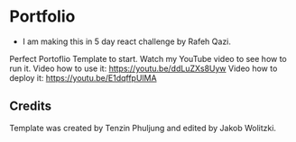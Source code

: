 # Portfolio

* I am making this in 5 day react challenge by Rafeh Qazi.

Perfect Portoflio Template to start.
Watch my YouTube video to see how to run it.
Video how to use it:
https://youtu.be/ddLuZXs8Uyw
Video how to deploy it:
https://youtu.be/E1dqffpUlMA

## Credits

Template was created by Tenzin Phuljung and edited by Jakob Wolitzki.
